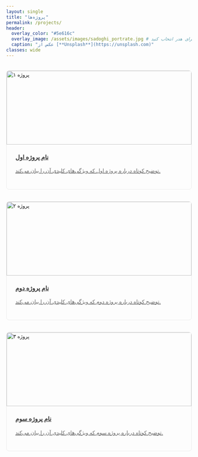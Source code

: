 ```yaml
---
layout: single
title: "پروژه‌ها"
permalink: /projects/
header:
  overlay_color: "#5e616c"
  overlay_image: /assets/images/sadoghi_portrate.jpg # یک تصویر برای هدر انتخاب کنید
  caption: "عکس از [**Unsplash**](https://unsplash.com)"
classes: wide
---
```


<div class="projects-grid">
  
  <!-- پروژه ۱ -->
  <div class="project-card">
    <a href="/projects/project-1/">
      <img src="/assets/images/project1-thumb.jpg" alt="پروژه ۱" class="project-image">
      <div class="project-content">
        <h3 class="project-title">نام پروژه اول</h3>
        <p class="project-description">توضیح کوتاه درباره پروژه اول که ویژگی‌های کلیدی آن را بیان می‌کند.</p>
      </div>
    </a>
  </div>

  <!-- پروژه ۲ -->
  <div class="project-card">
    <a href="/projects/project-2/">
      <img src="/assets/images/project2-thumb.jpg" alt="پروژه ۲" class="project-image">
      <div class="project-content">
        <h3 class="project-title">نام پروژه دوم</h3>
        <p class="project-description">توضیح کوتاه درباره پروژه دوم که ویژگی‌های کلیدی آن را بیان می‌کند.</p>
      </div>
    </a>
  </div>

  <!-- پروژه ۳ -->
  <div class="project-card">
    <a href="/projects/project-3/">
      <img src="/assets/images/project3-thumb.jpg" alt="پروژه ۳" class="project-image">
      <div class="project-content">
        <h3 class="project-title">نام پروژه سوم</h3>
        <p class="project-description">توضیح کوتاه درباره پروژه سوم که ویژگی‌های کلیدی آن را بیان می‌کند.</p>
      </div>
    </a>
  </div>

</div>

<style>
.projects-grid {
  display: grid;
  grid-template-columns: repeat(auto-fill, minmax(300px, 1fr));
  gap: 2rem;
  margin-top: 2rem;
}

.project-card {
  border: 1px solid #eaeaea;
  border-radius: 8px;
  overflow: hidden;
  transition: transform 0.3s ease, box-shadow 0.3s ease;
}

.project-card:hover {
  transform: translateY(-5px);
  box-shadow: 0 10px 20px rgba(0,0,0,0.1);
}

.project-image {
  width: 100%;
  height: 200px;
  object-fit: cover;
}

.project-content {
  padding: 1.5rem;
}

.project-title {
  margin-top: 0;
  color: #333;
}

.project-description {
  color: #666;
  line-height: 1.6;
}
</style>